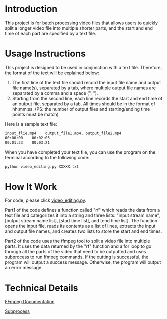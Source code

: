 # Introduction
This project is for batch processing video files that allows users to quickly split a longer video file into multiple shorter parts, and the start and end time of each part are specified by a text file.

# Usage Instructions
This project is designed to be used in conjunction with a text file. Therefore, the format of the text will be explained below:

1. The first line of the text file should record the input file name and output file name(s), separated by a tab, where multiple output file names are separated by a comma and a space (", "). 
2. Starting from the second line, each line records the start and end time of an output file, separated by a tab. All times should be in the format of hh:mm:ss. (PS: the number of output files and starting/ending time points must be match)

Here is a sample text file:
```txt
input_flie.mp4    output_file1.mp4, output_file2.mp4
00:00:00    00:02:05
00:01:23    00:03:21
```

When you have completed your text file, you can use the program on the terminal according to the following code:

```cmd
python video_editing.py XXXXX.txt
```

# How It Work
For code, please click [video_editing.py](https://github.com/ComputationalAgronomy/trim_video/blob/main/video_editing.py).

Part1 of the code defines a function called "rf" which reads the data from a text file and categorizes it into a string and three lists: "input stream name", [output stream name list], [start time list], and [end time list]. The function opens the input file, reads its contents as a list of lines, extracts the input and output file names, and creates two lists to store the start and end times. 

Part2 of the code uses the ffmpeg tool to split a video file into multiple parts. It uses the data returned by the "rf" function and a for loop to go through all the parts of the video that need to be outputted and uses subprocess to run ffmpeg commands. If the cutting is successful, the program will output a success message. Otherwise, the program will output an error message.

# Technical Details
[FFmpeg Documentation](https://ffmpeg.org/ffmpeg.html)

[Subprocess](https://docs.python.org/3/library/subprocess.html)
